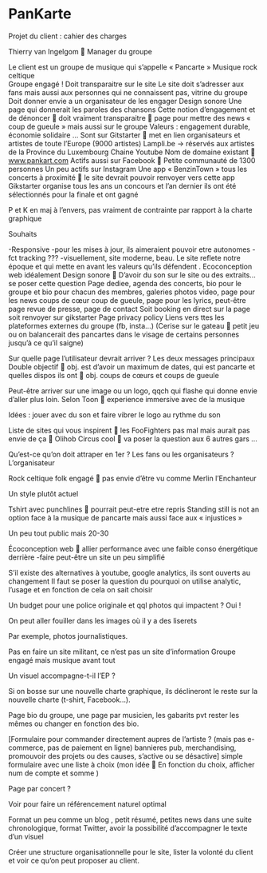 # PanKarte

Projet du client : cahier des charges

Thierry van Ingelgom  Manager du groupe

Le client est un groupe de musique qui s’appelle « Pancarte »
Musique rock celtique  
Groupe engagé ! Doit transparaitre sur le site
Le site doit s’adresser aux fans mais aussi aux personnes qui ne connaissent pas, vitrine du groupe
Doit donner envie a un organisateur de les engager
Design sonore
Une page qui donnerait les paroles des chansons
Cette notion d’engagement et de dénoncer  doit vraiment transparaitre  page pour mettre des news « coup de gueule » mais aussi sur le groupe
Valeurs : engagement durable, économie solidaire …
Sont sur Gitstarter  met en lien organisateurs et artistes de toute l’Europe (9000 artistes)
Lampli.be -> réservés aux artistes de la Province du Luxembourg
Chaine Youtube
Nom de domaine existant  www.pankart.com
Actifs aussi sur Facebook  Petite communauté de 1300 personnes
Un peu actifs sur Instagram
Une app  « BenzinTown » tous les concerts à proximité  le site devrait pouvoir renvoyer vers cette app
Gikstarter organise tous les ans un concours et l’an dernier ils ont été sélectionnés pour la finale et ont gagné

P et K en maj à l’envers, pas vraiment de contrainte par rapport à la charte graphique

Souhaits

-Responsive
-pour les mises à jour, ils aimeraient pouvoir etre autonomes
-fct tracking ???
-visuellement, site moderne, beau. Le site reflete notre époque et qui mette en avant les valeurs qu’ils défendent . Ecoconception web idéalement
Design sonore  D’avoir du son sur le site ou des extraits… se poser cette question
Page dediee, agenda des concerts, bio pour le groupe et bio pour chacun des membres, galeries photos video, page pour les news coups de cœur coup de gueule, page pour les lyrics, peut-être page revue de presse, page de contact
Soit booking en direct sur la page soit renvoyer sur gikstarter
Page privacy policy
Liens vers ttes les plateformes externes du groupe (fb, insta…)
(Cerise sur le gateau  petit jeu ou on balancerait des pancartes dans le visage de certains personnes jusqu’à ce qu’il saigne)

Sur quelle page l’utilisateur devrait arriver ?
Les deux messages principaux
Double objectif  obj. est d’avoir un maximum de dates, qui est pancarte et quelles dispos ils ont
		 obj. coups de cœurs et coups de gueule

Peut-être arriver sur une image ou un logo, qqch qui flashe qui donne envie d’aller plus loin. Selon Toon  experience immersive avec de la musique

Idées : jouer avec du son et faire vibrer le logo au rythme du son

Liste de sites qui vous inspirent
 les FooFighters pas mal mais aurait pas envie de ça
 Olihob Circus cool
 va poser la question aux 6 autres gars
…

Qu’est-ce qu’on doit attraper en 1er ? Les fans ou les organisateurs ? L’organisateur

Rock celtique folk engagé  pas envie d’être vu comme Merlin l’Enchanteur

Un style plutôt actuel

Tshirt avec punchlines  pourrait peut-etre etre repris 
Standing still is not an option face à la musique de pancarte mais aussi face aux « injustices »

Un peu tout public mais 20-30

Écoconception web  allier performance avec une faible conso énergétique derrière
-faire peut-être un site un peu simplifié

S’il existe des alternatives à youtube, google analytics, ils sont ouverts au changement
Il faut se poser la question du pourquoi on utilise analytic, l’usage et en fonction de cela on sait choisir

Un budget pour une police originale et qql photos qui impactent ? Oui !

On peut aller fouiller dans les images où il y a des liserets 

Par exemple, photos journalistiques.

Pas en faire un site militant, ce n’est pas un site d’information
Groupe engagé mais musique avant tout

Un visuel accompagne-t-il l’EP ?

Si on bosse sur une nouvelle charte graphique, ils déclineront le reste sur la nouvelle charte (t-shirt, Facebook…).

Page bio du groupe, une page par musicien, les gabarits pvt rester les mêmes ou changer en fonction des bio.

[Formulaire pour commander directement aupres de l’artiste ? (mais pas e-commerce, pas de paiement en ligne)  bannieres pub, merchandising, promouvoir des projets ou des causes, s’active ou se désactive] simple formulaire avec une liste à choix
(mon idée  En fonction du choix, afficher num de compte et somme  )

Page par concert ?

Voir pour faire un référencement naturel optimal

Format un peu comme un blog , petit résumé, petites news dans une suite chronologique, format Twitter, avoir la possibilité d’accompagner le texte d’un visuel

Créer une structure organisationnelle pour le site, lister la volonté du client et voir ce qu’on peut proposer au client.

